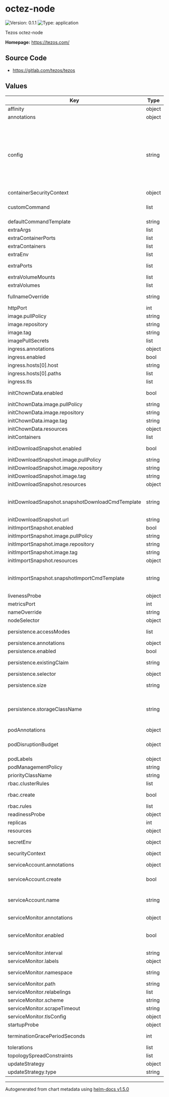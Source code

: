 # octez-node

![Version: 0.1.1](https://img.shields.io/badge/Version-0.1.1-informational?style=flat-square) ![Type: application](https://img.shields.io/badge/Type-application-informational?style=flat-square)

Tezos octez-node

**Homepage:** <https://tezos.com/>

## Source Code

* <https://gitlab.com/tezos/tezos>

## Values

| Key | Type | Default | Description |
|-----|------|---------|-------------|
| affinity | object | `{}` | Affinity configuration for pods |
| annotations | object | `{}` | Annotations for the StatefulSet |
| config | string | `"{\n  \"metrics_addr\": [\n    \"0.0.0.0:9932\"\n  ],\n  \"shell\": {\n    \"history_mode\": \"full\"\n  },\n  \"data-dir\": \"/data\",\n  \"rpc\": {\n    \"listen-addrs\": [\n      \"0.0.0.0:8732\",\n    ],\n    \"acl\": [\n      {\n        \"address\": \"0.0.0.0\",\n        \"blacklist\": []\n      }\n    ]\n  },\n  \"p2p\": {\n    \"bootstrap-peers\": [\n      \"boot.tzinit.org\",\n      \"boot.tzboot.net\",\n      \"boot.tzbeta.net\"\n    ],\n    \"listen-addr\": \"[::]:9732\"\n  },\n  \"network\": \"mainnet\"\n}\n"` |  |
| containerSecurityContext | object | See `values.yaml` | The security context for containers |
| customCommand | list | `[]` | Legacy way of overwriting the default command. You may prefer to change defaultCommandTemplate instead. |
| defaultCommandTemplate | string | See `values.yaml` | Template used for the default command |
| extraArgs | list | `[]` | Extra args for the geth container |
| extraContainerPorts | list | `[]` | Additional ports for the main container |
| extraContainers | list | `[]` | Additional containers |
| extraEnv | list | `[]` | Additional env variables |
| extraPorts | list | `[]` | Additional ports. Useful when using extraContainers or extraContainerPorts |
| extraVolumeMounts | list | `[]` | Additional volume mounts |
| extraVolumes | list | `[]` | Additional volumes |
| fullnameOverride | string | `""` | Overrides the chart's computed fullname |
| httpPort | int | `8732` | HTTP Port |
| image.pullPolicy | string | `"IfNotPresent"` | geth container pull policy |
| image.repository | string | `"tezos/tezos"` | geth container image repository |
| image.tag | string | `"octez-v21.0"` | geth container image tag |
| imagePullSecrets | list | `[]` | Image pull secrets for Docker images |
| ingress.annotations | object | `{}` | Annotations for Ingress |
| ingress.enabled | bool | `false` | Ingress resource for the HTTP API |
| ingress.hosts[0].host | string | `"chart-example.local"` |  |
| ingress.hosts[0].paths | list | `[]` |  |
| ingress.tls | list | `[]` | Ingress TLS |
| initChownData.enabled | bool | `true` | Init container to set the correct permissions to access data directories |
| initChownData.image.pullPolicy | string | `"IfNotPresent"` | Container pull policy |
| initChownData.image.repository | string | `"busybox"` | Container repository |
| initChownData.image.tag | string | `"1.34.0"` | Container tag |
| initChownData.resources | object | `{}` | Resource requests and limits |
| initContainers | list | `[]` | Additional init containers |
| initDownloadSnapshot.enabled | bool | `true` | Init container to download rollup snapshot |
| initDownloadSnapshot.image.pullPolicy | string | `"IfNotPresent"` |  |
| initDownloadSnapshot.image.repository | string | `"curlimages/curl"` |  |
| initDownloadSnapshot.image.tag | string | `"8.11.0"` |  |
| initDownloadSnapshot.resources | object | `{}` | Resource requests and limits |
| initDownloadSnapshot.snapshotDownloadCmdTemplate | string | `"- sh\n- -c\n- >\n echo \"Downloading snapshot from {{ .Values.initDownloadSnapshot.url }}\";\n curl -LfsS {{ .Values.initDownloadSnapshot.url }} -o /data/snapshot\n"` |  |
| initDownloadSnapshot.url | string | `"https://snapshots.eu.tzinit.org/mainnet/full"` |  |
| initImportSnapshot.enabled | bool | `true` | Init container to import snapshot rollup |
| initImportSnapshot.image.pullPolicy | string | `"IfNotPresent"` |  |
| initImportSnapshot.image.repository | string | `"tezos/tezos"` |  |
| initImportSnapshot.image.tag | string | `"octez-v21.0"` |  |
| initImportSnapshot.resources | object | `{}` |  |
| initImportSnapshot.snapshotImportCmdTemplate | string | `"- sh\n- -c\n- >\n  echo \"Importing snapshot from {{ .Values.initDownloadSnapshot.url }}\";\n  octez-node snapshot import /data/snapshot --data-dir /data --no-check;\n  rm -vf /data/snapshot\n"` |  |
| livenessProbe | object | See `values.yaml` | Liveness probe |
| metricsPort | int | `9932` | Metrics Port |
| nameOverride | string | `""` | Overrides the chart's name |
| nodeSelector | object | `{}` | Node selector for pods |
| persistence.accessModes | list | `["ReadWriteOnce"]` | Access mode for the volume claim template |
| persistence.annotations | object | `{}` | Annotations for volume claim template |
| persistence.enabled | bool | `false` | Uses an EmptyDir when not enabled |
| persistence.existingClaim | string | `nil` | Use an existing PVC when persistence.enabled |
| persistence.selector | object | `{}` | Selector for volume claim template |
| persistence.size | string | `"200Gi"` | Requested size for volume claim template |
| persistence.storageClassName | string | `nil` | Use a specific storage class E.g 'local-path' for local storage to achieve best performance Read more (https://github.com/rancher/local-path-provisioner) |
| podAnnotations | object | `{}` | Pod annotations |
| podDisruptionBudget | object | `{}` | Define the PodDisruptionBudget spec If not set then a PodDisruptionBudget will not be created |
| podLabels | object | `{}` | Pod labels |
| podManagementPolicy | string | `"OrderedReady"` | Pod management policy |
| priorityClassName | string | `nil` | Pod priority class |
| rbac.clusterRules | list | See `values.yaml` | Required ClusterRole rules |
| rbac.create | bool | `false` | Specifies whether RBAC resources are to be created |
| rbac.rules | list | See `values.yaml` | Required ClusterRole rules |
| readinessProbe | object | See `values.yaml` | Readiness probe |
| replicas | int | `1` | Number of replicas |
| resources | object | `{}` | Resource requests and limits |
| secretEnv | object | `{}` | Additional env variables injected via a created secret |
| securityContext | object | See `values.yaml` | The security context for pods |
| serviceAccount.annotations | object | `{}` | Annotations to add to the service account |
| serviceAccount.create | bool | `false` | Specifies whether a service account should be created |
| serviceAccount.name | string | `""` | The name of the service account to use. If not set and create is true, a name is generated using the fullname template |
| serviceMonitor.annotations | object | `{}` | Additional ServiceMonitor annotations |
| serviceMonitor.enabled | bool | `false` | If true, a ServiceMonitor CRD is created for a prometheus operator https://github.com/coreos/prometheus-operator |
| serviceMonitor.interval | string | `"1m"` | ServiceMonitor scrape interval |
| serviceMonitor.labels | object | `{}` | Additional ServiceMonitor labels |
| serviceMonitor.namespace | string | `nil` | Alternative namespace for ServiceMonitor |
| serviceMonitor.path | string | `"/metrics"` | Path to scrape |
| serviceMonitor.relabelings | list | `[]` | ServiceMonitor relabelings |
| serviceMonitor.scheme | string | `"http"` | ServiceMonitor scheme |
| serviceMonitor.scrapeTimeout | string | `"30s"` | ServiceMonitor scrape timeout |
| serviceMonitor.tlsConfig | object | `{}` | ServiceMonitor TLS configuration |
| startupProbe | object | See `values.yaml` | Startup probe |
| terminationGracePeriodSeconds | int | `60` | How long to wait until the pod is forcefully terminated |
| tolerations | list | `[]` | Tolerations for pods |
| topologySpreadConstraints | list | `[]` | Topology Spread Constraints for pods |
| updateStrategy | object | `{"type":"RollingUpdate"}` | Update stategy for the Statefulset |
| updateStrategy.type | string | `"RollingUpdate"` | Update stategy type |

----------------------------------------------
Autogenerated from chart metadata using [helm-docs v1.5.0](https://github.com/norwoodj/helm-docs/releases/v1.5.0)
